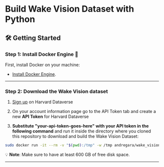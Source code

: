 # Build Wake Vision Dataset with Python

## 🛠️ **Getting Started**

### Step 1: Install Docker Engine 🐋

First, install Docker on your machine:
- [Install Docker Engine](https://docs.docker.com/engine/install/).

---

### Step 2: Download the Wake Vision dataset

1. [Sign up](https://dataverse.harvard.edu/dataverseuser.xhtml;jsessionid=b78ff6ae13347e089bc776b916e9?editMode=CREATE&redirectPage=%2Fdataverse_homepage.xhtml) on Harvard Dataverse

2. On your account information page go to the API Token tab and create a new **API Token** for Harvard Dataverse

3. **Substitute "your-api-token-goes-here" with your API token in the following command** and run it inside the directory where you cloned this repository to download and build the Wake Vision Dataset:

```bash
sudo docker run -it --rm -v "$(pwd):/tmp" -w /tmp andregara/wake_vision:download python download_and_build_wake_vision_dataset.py your-api-token-goes-here
```

💡 **Note**: Make sure to have at least 600 GB of free disk space.

---
